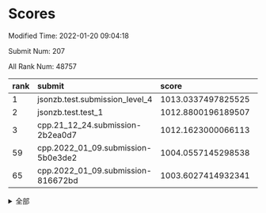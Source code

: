 # Scores

Modified Time: 2022-01-20 09:04:18

Submit Num: 207

All Rank Num: 48757

| rank |               submit               |       score        |       sigma        | pk_num |
| :--- | :--------------------------------- | :----------------- | :----------------- | :----- |
| 1    | jsonzb.test.submission_level_4     | 1013.0337497825525 | 0.8137852621442069 | 937    |
| 2    | jsonzb.test.test_1                 | 1012.8800196189507 | 0.8178355115936363 | 938    |
| 3    | cpp.21_12_24.submission-2b2ea0d7   | 1012.1623000066113 | 0.8252539802407314 | 941    |
| 59   | cpp.2022_01_09.submission-5b0e3de2 | 1004.0557145298538 | 0.7148901617705992 | 946    |
| 65   | cpp.2022_01_09.submission-816672bd | 1003.6027414932341 | 0.708127373837932  | 939    |


<details>
<summary>全部</summary>

| rank |                 submit                 |       score        |       sigma        | pk_num |
| :--- | :------------------------------------- | :----------------- | :----------------- | :----- |
| 1    | jsonzb.test.submission_level_4         | 1013.0337497825525 | 0.8137852621442069 | 937    |
| 2    | jsonzb.test.test_1                     | 1012.8800196189507 | 0.8178355115936363 | 938    |
| 3    | cpp.21_12_24.submission-2b2ea0d7       | 1012.1623000066113 | 0.8252539802407314 | 941    |
| 4    | gobigger.level_3.submission_level_3_37 | 1011.9990679210771 | 0.8034114633070182 | 943    |
| 5    | gobigger.level_3.submission_level_3_38 | 1011.5945585143158 | 0.775152338339505  | 941    |
| 6    | gobigger.level_3.submission_level_3_41 | 1011.2775412276515 | 0.7611209200683136 | 944    |
| 7    | gobigger.level_3.submission_level_3_33 | 1010.9633776071615 | 0.7897186121457093 | 946    |
| 8    | gobigger.level_3.submission_level_3_10 | 1010.7882019675935 | 0.7551137290674729 | 946    |
| 9    | gobigger.level_3.submission_level_3_35 | 1010.7870731799501 | 0.7496451238532753 | 939    |
| 10   | gobigger.level_3.submission_level_3_36 | 1010.703016154716  | 0.8043150569302243 | 942    |
| 11   | gobigger.level_3.submission_level_3_28 | 1010.6780643032507 | 0.7696920748399361 | 940    |
| 12   | gobigger.level_3.submission_level_3_24 | 1010.6678395561157 | 0.785932376668606  | 943    |
| 13   | gobigger.level_3.submission_level_3_22 | 1010.5750619550802 | 0.7532921673320088 | 944    |
| 14   | gobigger.level_3.submission_level_3_42 | 1010.5685477640702 | 0.763174608513083  | 939    |
| 15   | gobigger.level_3.submission_level_3_47 | 1010.5584141066728 | 0.7740246855464614 | 939    |
| 16   | gobigger.level_3.submission_level_3_4  | 1010.5557068421358 | 0.7748978191769228 | 945    |
| 17   | gobigger.level_3.submission_level_3_17 | 1010.5054175124865 | 0.7564162473820406 | 942    |
| 18   | gobigger.level_3.submission_level_3_8  | 1010.4364150805135 | 0.7824905203249499 | 943    |
| 19   | gobigger.level_3.submission_level_3_19 | 1010.4023224759198 | 0.7586588320577998 | 937    |
| 20   | gobigger.level_3.submission_level_3_16 | 1010.2007863471828 | 0.7571649150863649 | 943    |
| 21   | gobigger.level_3.submission_level_3_15 | 1010.178242184997  | 0.7554495136112933 | 944    |
| 22   | gobigger.level_3.submission_level_3_20 | 1010.1199120356447 | 0.7473804522205608 | 942    |
| 23   | gobigger.level_3.submission_level_3_45 | 1010.0426444442963 | 0.7770888770354547 | 945    |
| 24   | gobigger.level_3.submission_level_3_21 | 1010.0377875722272 | 0.761339586167865  | 943    |
| 25   | gobigger.level_3.submission_level_3_34 | 1010.0216051499475 | 0.7583834877402098 | 949    |
| 26   | gobigger.level_3.submission_level_3_29 | 1009.9678059106889 | 0.7750565178349317 | 946    |
| 27   | gobigger.level_3.submission_level_3_1  | 1009.9291360248086 | 0.7724778110610279 | 945    |
| 28   | gobigger.level_3.submission_level_3_3  | 1009.7802255300501 | 0.7540668853915583 | 946    |
| 29   | gobigger.level_3.submission_level_3_18 | 1009.7267312374582 | 0.7736236654813288 | 941    |
| 30   | gobigger.level_3.submission_level_3_49 | 1009.6999381523658 | 0.7433718671900748 | 943    |
| 31   | gobigger.level_3.submission_level_3_23 | 1009.4106697686766 | 0.7438121617463901 | 942    |
| 32   | gobigger.level_3.submission_level_3_0  | 1009.3855988413962 | 0.7489063964592055 | 945    |
| 33   | gobigger.level_3.submission_level_3_26 | 1009.3477725897394 | 0.7575207566315956 | 944    |
| 34   | gobigger.level_3.submission_level_3_40 | 1009.3286703054976 | 0.7515470489695999 | 944    |
| 35   | gobigger.level_3.submission_level_3_11 | 1009.2856140194626 | 0.7436559067729134 | 942    |
| 36   | gobigger.level_3.submission_level_3_13 | 1009.2433347797296 | 0.7491914851308169 | 940    |
| 37   | gobigger.level_3.submission_level_3_48 | 1009.228306344049  | 0.7468228505459777 | 938    |
| 38   | gobigger.level_3.submission_level_3_30 | 1009.2021732216235 | 0.7434580803992885 | 943    |
| 39   | gobigger.level_3.submission_level_3_12 | 1009.1192182838578 | 0.7588650594381809 | 939    |
| 40   | gobigger.level_3.submission_level_3_46 | 1009.1089633982047 | 0.752765103940823  | 944    |
| 41   | gobigger.level_3.submission_level_3_32 | 1009.0891734063332 | 0.7616159309988623 | 946    |
| 42   | gobigger.level_3.submission_level_3_14 | 1009.084209482744  | 0.7415044166710597 | 942    |
| 43   | gobigger.level_3.submission_level_3_25 | 1009.0397565363547 | 0.761332057673563  | 942    |
| 44   | gobigger.level_3.submission_level_3_2  | 1009.0331853409991 | 0.7670899046513845 | 941    |
| 45   | gobigger.level_3.submission_level_3_43 | 1009.0053110244854 | 0.7604084137649271 | 947    |
| 46   | gobigger.level_3.submission_level_3_44 | 1008.9952579131959 | 0.7375027633019998 | 943    |
| 47   | gobigger.level_3.submission_level_3_39 | 1008.9294425329556 | 0.7327443511219938 | 943    |
| 48   | gobigger.level_3.submission_level_3_9  | 1008.7905505030262 | 0.7574360921952148 | 940    |
| 49   | gobigger.level_3.submission_level_3_31 | 1008.7818172174585 | 0.73078841449047   | 945    |
| 50   | gobigger.level_3.submission_level_3_5  | 1008.7662912013842 | 0.7492637035756945 | 941    |
| 51   | gobigger.level_3.submission_level_3_7  | 1008.4829212517983 | 0.7364765890671392 | 942    |
| 52   | gobigger.level_3.submission_level_3_27 | 1008.3633243432638 | 0.7362105931250247 | 940    |
| 53   | gobigger.level_3.submission_level_3_6  | 1008.0821430112876 | 0.745576724942015  | 941    |
| 54   | gobigger.level_1.submission_level_1_10 | 1004.9388170734281 | 0.7140219870387281 | 944    |
| 55   | gobigger.level_1.submission_level_1_21 | 1004.4797914425935 | 0.7165135541448627 | 944    |
| 56   | gobigger.level_1.submission_level_1_40 | 1004.4616571362999 | 0.7167944726684148 | 940    |
| 57   | gobigger.level_1.submission_level_1_23 | 1004.4250624363557 | 0.7150827433840463 | 947    |
| 58   | gobigger.level_1.submission_level_1_33 | 1004.0904644685561 | 0.7178337034847506 | 943    |
| 59   | cpp.2022_01_09.submission-5b0e3de2     | 1004.0557145298538 | 0.7148901617705992 | 946    |
| 60   | gobigger.level_1.submission_level_1_38 | 1003.9831197095757 | 0.7273119039426184 | 943    |
| 61   | gobigger.level_1.submission_level_1_28 | 1003.9389341638586 | 0.730092352835546  | 943    |
| 62   | gobigger.level_1.submission_level_1_46 | 1003.7957442199106 | 0.7173187562012333 | 944    |
| 63   | gobigger.level_1.submission_level_1_20 | 1003.773194243923  | 0.7085923273678078 | 942    |
| 64   | gobigger.level_1.submission_level_1_25 | 1003.6546142666342 | 0.711848293731074  | 942    |
| 65   | cpp.2022_01_09.submission-816672bd     | 1003.6027414932341 | 0.708127373837932  | 939    |
| 66   | gobigger.level_1.submission_level_1_2  | 1003.5633476012345 | 0.7148673145753145 | 946    |
| 67   | gobigger.level_1.submission_level_1_39 | 1003.5487675986861 | 0.7090921894593579 | 938    |
| 68   | gobigger.level_1.submission_level_1_19 | 1003.5436799061735 | 0.712571714986291  | 934    |
| 69   | gobigger.level_1.submission_level_1_29 | 1003.5120515794355 | 0.7213548458069625 | 943    |
| 70   | gobigger.level_1.submission_level_1_45 | 1003.4252242014798 | 0.7058471340928917 | 942    |
| 71   | gobigger.level_1.submission_level_1_49 | 1003.3422569938316 | 0.7189641766137979 | 939    |
| 72   | gobigger.level_1.submission_level_1_30 | 1003.3351544766595 | 0.7032666933847862 | 944    |
| 73   | gobigger.level_1.submission_level_1_0  | 1003.2858222826029 | 0.7217194048567219 | 939    |
| 74   | gobigger.level_1.submission_level_1_41 | 1003.278623377823  | 0.7156284764809794 | 943    |
| 75   | gobigger.level_1.submission_level_1_43 | 1003.2762995692918 | 0.7162797798663026 | 941    |
| 76   | gobigger.level_1.submission_level_1_37 | 1003.2638933824928 | 0.7279353026409439 | 941    |
| 77   | gobigger.level_1.submission_level_1_34 | 1003.2392345864333 | 0.7177114240860015 | 945    |
| 78   | gobigger.level_1.submission_level_1_47 | 1003.2120113688358 | 0.7174689648171817 | 943    |
| 79   | gobigger.level_1.submission_level_1_11 | 1003.1093291242552 | 0.7210496003715996 | 944    |
| 80   | gobigger.level_1.submission_level_1_18 | 1002.9918810996462 | 0.7091212510354175 | 940    |
| 81   | gobigger.level_1.submission_level_1_24 | 1002.9299763983342 | 0.7082991344813714 | 940    |
| 82   | gobigger.level_1.submission_level_1_16 | 1002.9193560532553 | 0.7290106264082736 | 941    |
| 83   | gobigger.level_1.submission_level_1_4  | 1002.9137438232206 | 0.7112780725871194 | 944    |
| 84   | gobigger.level_1.submission_level_1_42 | 1002.8818585181687 | 0.719490488615572  | 949    |
| 85   | gobigger.level_1.submission_level_1_35 | 1002.8716161920934 | 0.7285809090450643 | 940    |
| 86   | gobigger.level_1.submission_level_1_15 | 1002.8535652130761 | 0.7070979472857664 | 939    |
| 87   | gobigger.level_1.submission_level_1_8  | 1002.8402195365167 | 0.713330029368839  | 938    |
| 88   | gobigger.level_1.submission_level_1_14 | 1002.7693404741163 | 0.7172896211520675 | 942    |
| 89   | gobigger.level_1.submission_level_1_44 | 1002.7643546400936 | 0.7192324898495703 | 939    |
| 90   | gobigger.level_1.submission_level_1_1  | 1002.7324568180394 | 0.7082621003663181 | 946    |
| 91   | gobigger.level_1.submission_level_1_5  | 1002.6891689425576 | 0.7129654070831031 | 942    |
| 92   | gobigger.level_1.submission_level_1_27 | 1002.6870048568538 | 0.7088245531212074 | 943    |
| 93   | gobigger.level_1.submission_level_1_32 | 1002.6640405809392 | 0.7165110634603804 | 940    |
| 94   | gobigger.level_1.submission_level_1_26 | 1002.6111814162292 | 0.7076792132591769 | 938    |
| 95   | gobigger.level_1.submission_level_1_9  | 1002.5296571169489 | 0.7037153240976587 | 938    |
| 96   | gobigger.level_1.submission_level_1_3  | 1002.524629847939  | 0.7038205649719824 | 942    |
| 97   | gobigger.level_1.submission_level_1_36 | 1002.524382443438  | 0.716425734866107  | 943    |
| 98   | gobigger.level_1.submission_level_1_17 | 1002.3002559114653 | 0.711780652039947  | 946    |
| 99   | gobigger.level_1.submission_level_1_31 | 1002.2461832234956 | 0.7012658410446729 | 946    |
| 100  | gobigger.level_1.submission_level_1_7  | 1002.2306229375921 | 0.7174132781048286 | 945    |
| 101  | gobigger.level_1.submission_level_1_6  | 1002.1548966406535 | 0.7181381988222075 | 945    |
| 102  | gobigger.level_1.submission_level_1_22 | 1002.0718141800585 | 0.7107363279673738 | 941    |
| 103  | gobigger.level_1.submission_level_1_13 | 1001.7845619278147 | 0.707003289113129  | 940    |
| 104  | gobigger.level_1.submission_level_1_12 | 1001.7343798592198 | 0.721246159628146  | 949    |
| 105  | gobigger.level_1.submission_level_1_48 | 1001.5853893004768 | 0.7112635710598835 | 944    |
| 106  | gobigger.random.submission_random_9    | 998.0144816009145  | 0.7091439024878631 | 939    |
| 107  | gobigger.random.submission_random_15   | 997.7612849726182  | 0.7044583258336337 | 942    |
| 108  | gobigger.random.submission_random_3    | 997.0628232358233  | 0.7193286179823742 | 944    |
| 109  | gobigger.random.submission_random_40   | 997.0371593456933  | 0.7113656198915486 | 945    |
| 110  | gobigger.random.submission_random_45   | 997.0159473843684  | 0.7093459567486678 | 944    |
| 111  | gobigger.random.submission_random_20   | 996.8394704689179  | 0.7074703335221362 | 944    |
| 112  | gobigger.random.submission_random_28   | 996.8187669471919  | 0.6980608206350506 | 943    |
| 113  | gobigger.random.submission_random_26   | 996.7347997902302  | 0.7028042516575304 | 939    |
| 114  | gobigger.random.submission_random_6    | 996.7078937428411  | 0.7227313903725211 | 943    |
| 115  | gobigger.random.submission_random_49   | 996.5743445537726  | 0.6984878981972039 | 943    |
| 116  | gobigger.random.submission_random_24   | 996.5569186691071  | 0.712987844903981  | 940    |
| 117  | gobigger.random.submission_random_4    | 996.4780637855288  | 0.7169506065265491 | 944    |
| 118  | gobigger.random.submission_random_35   | 996.4413668385629  | 0.7077289261973911 | 943    |
| 119  | gobigger.random.submission_random_34   | 996.437215884116   | 0.7072391524830158 | 941    |
| 120  | gobigger.random.submission_random_18   | 996.4352270102455  | 0.7103655703940314 | 942    |
| 121  | gobigger.random.submission_random_32   | 996.4276010049931  | 0.699787502860925  | 943    |
| 122  | gobigger.random.submission_random_16   | 996.3684705247761  | 0.7150073621896637 | 947    |
| 123  | gobigger.random.submission_random_39   | 996.3322105221188  | 0.7085381266144732 | 943    |
| 124  | gobigger.random.submission_random_46   | 996.2884138520428  | 0.7179269870741962 | 938    |
| 125  | gobigger.random.submission_random_47   | 996.2856300039259  | 0.7025707151339688 | 943    |
| 126  | gobigger.random.submission_random_1    | 996.2779670705397  | 0.6951308301499678 | 946    |
| 127  | gobigger.random.submission_random_25   | 996.1846760993028  | 0.718697490153765  | 942    |
| 128  | gobigger.random.submission_random_10   | 996.1641354012469  | 0.7080568228427172 | 944    |
| 129  | gobigger.random.submission_random_0    | 996.1101246605374  | 0.7130401427469693 | 937    |
| 130  | gobigger.random.submission_random_48   | 996.0886037235889  | 0.6985936483750186 | 943    |
| 131  | gobigger.random.submission_random_36   | 996.0656919563488  | 0.7201463068637269 | 944    |
| 132  | gobigger.random.submission_random_14   | 996.0565086486376  | 0.7107429551144145 | 941    |
| 133  | gobigger.random.submission_random_11   | 996.0008767568255  | 0.7175984532274894 | 940    |
| 134  | gobigger.random.submission_random_44   | 995.9193378244094  | 0.7148409005370361 | 940    |
| 135  | gobigger.random.submission_random_29   | 995.8758195288424  | 0.7055354483675191 | 939    |
| 136  | gobigger.random.submission_random_17   | 995.8313593082809  | 0.7017478152920837 | 944    |
| 137  | gobigger.random.submission_random_19   | 995.8067715202776  | 0.7198795087779377 | 941    |
| 138  | gobigger.random.submission_random_37   | 995.7582287807071  | 0.7053068185651556 | 944    |
| 139  | gobigger.random.submission_random_31   | 995.7425413504988  | 0.7170160116428798 | 945    |
| 140  | gobigger.random.submission_random_7    | 995.7422796150569  | 0.7188940961484166 | 940    |
| 141  | gobigger.random.submission_random_22   | 995.5811852445936  | 0.7124759638147153 | 944    |
| 142  | gobigger.random.submission_random_23   | 995.5611785923587  | 0.6922613399959261 | 945    |
| 143  | gobigger.random.submission_random_30   | 995.5009028788375  | 0.7170344172895302 | 941    |
| 144  | gobigger.random.submission_random_13   | 995.4899845438873  | 0.7226145913833135 | 947    |
| 145  | gobigger.random.submission_random_5    | 995.4550925486951  | 0.7103346291252758 | 943    |
| 146  | gobigger.random.submission_random_2    | 995.4228864103585  | 0.7067451817672482 | 938    |
| 147  | gobigger.random.submission_random_41   | 995.4176245192208  | 0.7209585539707746 | 942    |
| 148  | gobigger.random.submission_random_38   | 995.4041111171541  | 0.7056112316667302 | 942    |
| 149  | gobigger.random.submission_random_27   | 995.3832506753141  | 0.7053578211084927 | 938    |
| 150  | gobigger.random.submission_random_42   | 995.2778875543837  | 0.7047354801190449 | 937    |
| 151  | gobigger.random.submission_random_12   | 995.1325885428184  | 0.7133702303914997 | 942    |
| 152  | gobigger.random.submission_random_33   | 994.7530919542712  | 0.715755763614423  | 936    |
| 153  | gobigger.level_2.submission_level_2_41 | 994.6722328289761  | 0.7280274731618647 | 942    |
| 154  | gobigger.level_2.submission_level_2_20 | 994.5289941735105  | 0.7333374522831247 | 940    |
| 155  | gobigger.random.submission_random_43   | 994.5066724751716  | 0.7225644737376968 | 940    |
| 156  | gobigger.random.submission_random_21   | 994.3726360564633  | 0.7079978562262426 | 944    |
| 157  | gobigger.random.submission_random_8    | 994.1224081497753  | 0.7304991631852866 | 946    |
| 158  | gobigger.level_2.submission_level_2_22 | 994.1175589453574  | 0.7299962297301084 | 942    |
| 159  | gobigger.level_2.submission_level_2_10 | 993.7912302008572  | 0.7389606126763776 | 938    |
| 160  | gobigger.level_2.submission_level_2_4  | 993.4447333021385  | 0.7410569092220515 | 942    |
| 161  | gobigger.level_2.submission_level_2_28 | 993.3688834728912  | 0.72537550770962   | 942    |
| 162  | gobigger.level_2.submission_level_2_45 | 993.271003239002   | 0.735030099598327  | 946    |
| 163  | gobigger.level_2.submission_level_2_0  | 993.0913977026676  | 0.7505670141371196 | 941    |
| 164  | gobigger.level_2.submission_level_2_17 | 992.9949498102693  | 0.7305712147936695 | 937    |
| 165  | gobigger.level_2.submission_level_2_33 | 992.944454398202   | 0.7516294149016481 | 943    |
| 166  | gobigger.level_2.submission_level_2_8  | 992.920062041006   | 0.7597171783224193 | 943    |
| 167  | gobigger.level_2.submission_level_2_11 | 992.8718483612047  | 0.751177423618457  | 939    |
| 168  | gobigger.level_2.submission_level_2_3  | 992.8641299649003  | 0.7419549829716752 | 945    |
| 169  | gobigger.level_2.submission_level_2_32 | 992.681164128948   | 0.7391984078883207 | 941    |
| 170  | gobigger.level_2.submission_level_2_40 | 992.6569747480929  | 0.7471581072026771 | 946    |
| 171  | gobigger.level_2.submission_level_2_29 | 992.6011135415881  | 0.7617151974845537 | 939    |
| 172  | gobigger.level_2.submission_level_2_23 | 992.5270982039383  | 0.7369874222766472 | 945    |
| 173  | gobigger.level_2.submission_level_2_13 | 992.4664521799426  | 0.7553004028504371 | 944    |
| 174  | gobigger.level_2.submission_level_2_36 | 992.4361064499952  | 0.7379530747615385 | 943    |
| 175  | gobigger.level_2.submission_level_2_46 | 992.4265247498449  | 0.7429003292745422 | 944    |
| 176  | gobigger.level_2.submission_level_2_14 | 992.3618740296026  | 0.7500919242492108 | 943    |
| 177  | gobigger.level_2.submission_level_2_35 | 992.2664593319506  | 0.720827135833347  | 947    |
| 178  | gobigger.level_2.submission_level_2_44 | 992.2056874181064  | 0.7328220661837911 | 940    |
| 179  | gobigger.level_2.submission_level_2_34 | 992.1649740469     | 0.7414059997598542 | 944    |
| 180  | gobigger.level_2.submission_level_2_5  | 992.1543998385323  | 0.7589914938759509 | 945    |
| 181  | gobigger.level_2.submission_level_2_42 | 992.0981501843087  | 0.7571117535592572 | 940    |
| 182  | gobigger.level_2.submission_level_2_16 | 992.0637549926948  | 0.7421075323639502 | 947    |
| 183  | gobigger.level_2.submission_level_2_47 | 991.89316646178    | 0.7365656094882866 | 938    |
| 184  | gobigger.level_2.submission_level_2_30 | 991.7691548825198  | 0.7334064518468799 | 946    |
| 185  | gobigger.level_2.submission_level_2_24 | 991.7611829162493  | 0.73945565423022   | 942    |
| 186  | gobigger.level_2.submission_level_2_27 | 991.7596811440618  | 0.7614483715685941 | 936    |
| 187  | gobigger.level_2.submission_level_2_49 | 991.7017946434671  | 0.7419452489549905 | 936    |
| 188  | gobigger.level_2.submission_level_2_26 | 991.6859866151896  | 0.7515627837585903 | 940    |
| 189  | gobigger.level_2.submission_level_2_43 | 991.6713860982694  | 0.7528479609385372 | 943    |
| 190  | gobigger.level_2.submission_level_2_31 | 991.6145831863026  | 0.7368652341920251 | 945    |
| 191  | gobigger.level_2.submission_level_2_25 | 991.5810777454412  | 0.757394570873496  | 938    |
| 192  | gobigger.level_2.submission_level_2_39 | 991.5731141024103  | 0.7501718024326318 | 941    |
| 193  | gobigger.level_2.submission_level_2_2  | 991.5662286300902  | 0.7639643909754219 | 943    |
| 194  | gobigger.level_2.submission_level_2_1  | 991.49577702859    | 0.739261070450517  | 945    |
| 195  | gobigger.level_2.submission_level_2_21 | 991.4778286737384  | 0.7502162117431072 | 942    |
| 196  | gobigger.level_2.submission_level_2_15 | 991.2889531676417  | 0.75569590005169   | 944    |
| 197  | gobigger.level_2.submission_level_2_7  | 991.2028820589835  | 0.7446071932524022 | 935    |
| 198  | gobigger.level_2.submission_level_2_18 | 991.1307626521941  | 0.746339960279425  | 943    |
| 199  | gobigger.level_2.submission_level_2_12 | 991.050240920933   | 0.7699297997794572 | 940    |
| 200  | gobigger.level_2.submission_level_2_19 | 990.9163388752934  | 0.7692578906819341 | 946    |
| 201  | gobigger.level_2.submission_level_2_9  | 990.9127182922448  | 0.7666561540071464 | 940    |
| 202  | gobigger.level_2.submission_level_2_37 | 990.7937473513717  | 0.7557537485377644 | 941    |
| 203  | gobigger.level_2.submission_level_2_6  | 990.5676944537228  | 0.7555489595043157 | 942    |
| 204  | gobigger.level_2.submission_level_2_48 | 990.1718529463889  | 0.7842102485264267 | 948    |
| 205  | gobigger.level_2.submission_level_2_38 | 989.9854922921766  | 0.7895738084779366 | 943    |
| 206  | gobigger.none.submission_none_1        | 976.8241721524406  | 1.4469079958566424 | 937    |
| 207  | gobigger.none.submission_none_0        | 975.4582359670666  | 1.553179732002538  | 935    |

</details>